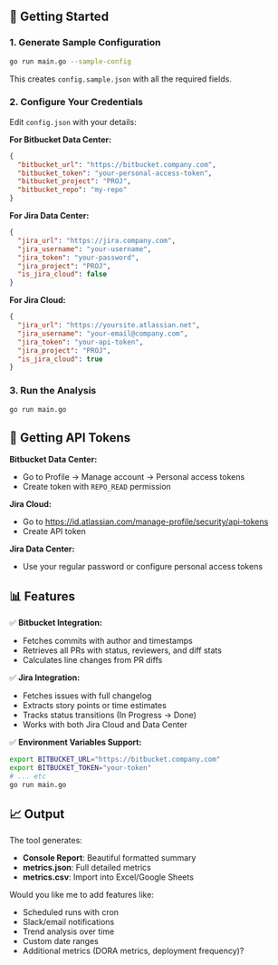 ## 🚀 Getting Started

### 1. **Generate Sample Configuration**
```bash
go run main.go --sample-config
```
This creates `config.sample.json` with all the required fields.

### 2. **Configure Your Credentials**

Edit `config.json` with your details:

**For Bitbucket Data Center:**
```json
{
  "bitbucket_url": "https://bitbucket.company.com",
  "bitbucket_token": "your-personal-access-token",
  "bitbucket_project": "PROJ",
  "bitbucket_repo": "my-repo"
}
```

**For Jira Data Center:**
```json
{
  "jira_url": "https://jira.company.com",
  "jira_username": "your-username",
  "jira_token": "your-password",
  "jira_project": "PROJ",
  "is_jira_cloud": false
}
```

**For Jira Cloud:**
```json
{
  "jira_url": "https://yoursite.atlassian.net",
  "jira_username": "your-email@company.com",
  "jira_token": "your-api-token",
  "jira_project": "PROJ",
  "is_jira_cloud": true
}
```

### 3. **Run the Analysis**
```bash
go run main.go
```

## 🔑 Getting API Tokens

**Bitbucket Data Center:**
- Go to Profile → Manage account → Personal access tokens
- Create token with `REPO_READ` permission

**Jira Cloud:**
- Go to https://id.atlassian.com/manage-profile/security/api-tokens
- Create API token

**Jira Data Center:**
- Use your regular password or configure personal access tokens

## 📊 Features

✅ **Bitbucket Integration:**
- Fetches commits with author and timestamps
- Retrieves all PRs with status, reviewers, and diff stats
- Calculates line changes from PR diffs

✅ **Jira Integration:**
- Fetches issues with full changelog
- Extracts story points or time estimates
- Tracks status transitions (In Progress → Done)
- Works with both Jira Cloud and Data Center

✅ **Environment Variables Support:**
```bash
export BITBUCKET_URL="https://bitbucket.company.com"
export BITBUCKET_TOKEN="your-token"
# ... etc
go run main.go
```

## 📈 Output

The tool generates:
- **Console Report**: Beautiful formatted summary
- **metrics.json**: Full detailed metrics
- **metrics.csv**: Import into Excel/Google Sheets

Would you like me to add features like:
- Scheduled runs with cron
- Slack/email notifications
- Trend analysis over time
- Custom date ranges
- Additional metrics (DORA metrics, deployment frequency)?

